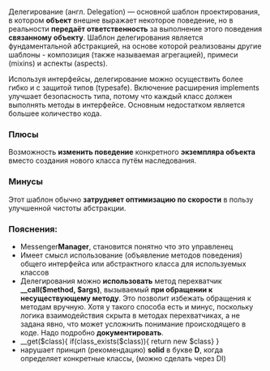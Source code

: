 Делегирование (англ. Delegation) — основной шаблон проектирования, в котором **объект** внешне выражает некоторое
поведение,
но в реальности **передаёт ответственность** за выполнение этого поведения **связанному объекту**. Шаблон делегирования
является
фундаментальной абстракцией, на основе которой реализованы другие шаблоны - композиция (также называемая агрегацией),
примеси (mixins) и аспекты (aspects).

Используя интерфейсы, делегирование можно осуществить более гибко и c защитой типов (typesafe).
Включение расширения implements улучшает безопасность типа, потому что каждый класс должен выполнять методы в
интерфейсе. Основным недостатком является большее количество кода.

### Плюсы

Возможность **изменить поведение** конкретного **экземпляра объекта** вместо создания нового класса путём наследования.

### Минусы

Этот шаблон обычно **затрудняет оптимизацию по скорости** в пользу улучшенной чистоты абстракции.

### Пояснения:

- Messenger**Manager**, становится понятно что это управленец
- Имеет смысл использование (объявление методов поведения) общего интерфейса или абстрактного класса для используемых
  классов
- Делегирования можно **использовать** метод перехватчик **__call($method, $args)**, вызываемый **при обращении к
  несуществующему методу**. Это позволит избежать обращения к методам вручную. Хотя у такого способа есть и минус,
  поскольку логика взаимодействия скрыта в методах перехватчиках, а не задана явно, что может усложнить понимание
  происходящего в коде. Надо подробно **документировать**.
- __get($class){ if(class_exists($class)){ return new $class} }
- нарушает принцип (рекомендацию) **solid** в букве **D**, когда определяет конкретные классы, (можно сделать через DI)